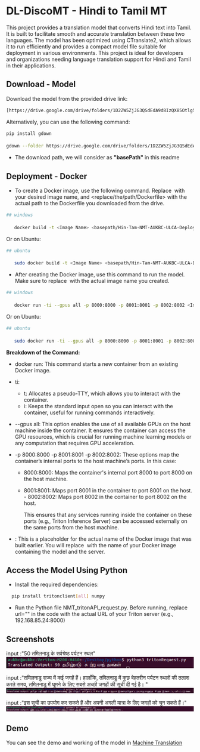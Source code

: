 
# DL-DiscoMT - Hindi to Tamil MT 

 This project provides a translation model that converts Hindi text into Tamil. It is built to facilitate smooth and accurate translation between these two languages. The model has been optimized using CTranslate2, which allows it to run efficiently and provides a compact model file suitable for deployment in various environments. This project is ideal for developers and organizations needing language translation support for Hindi and Tamil in their applications.



   
## Download - Model

Download the model from the provided drive link: 

```bash
[https://drive.google.com/drive/folders/1D2ZW5ZjJG3QSdEdA9d8IzQX85Otlg5d-?usp=drive_link](https://drive.google.com/drive/folders/1D2ZW5ZjJG3QSdEdA9d8IzQX85Otlg5d-?usp=drive_link)
```
Alternatively, you can use the following command:

```bash
pip install gdown

gdown --folder https://drive.google.com/drive/folders/1D2ZW5ZjJG3QSdEdA9d8IzQX85Otlg5d-?usp=drive_link

```
* The download path, we will consider as **"basePath"** in this readme

## Deployment - Docker  

* To create a Docker image, use the following command. Replace <Image Name> with your desired image name, and <replace/the/path/Dockerfile> with the actual path to the Dockerfile you downloaded from the drive.



```bash
## windows

   docker build -t <Image Name> <basepath/Hin-Tam-NMT-AUKBC-ULCA-Deploy/>
```
Or on Ubuntu:
```bash
## ubuntu

   sudo docker build -t <Image Name> <basepath/Hin-Tam-NMT-AUKBC-ULCA-Deploy/>
```

* After creating the Docker image, use this command to run the model. Make sure to replace <Image Name> with the actual image name you created.

```bash
## windows

   docker run -ti --gpus all -p 8000:8000 -p 8001:8001 -p 8002:8002 <Image Name>
```
Or on Ubuntu:
```bash
## ubuntu

   sudo docker run -ti --gpus all -p 8000:8000 -p 8001:8001 -p 8002:8002 <Image Name>
```
**Breakdown of the Command:**

- docker run: This command starts a new container from an existing Docker image.

- ti:

  - t: Allocates a pseudo-TTY, which allows you to interact with the container.
  - i: Keeps the standard input open so you can interact with the container, useful for running commands interactively.
- --gpus all: This option enables the use of all available GPUs on the host machine inside the container. It ensures the container can access the GPU resources, which is crucial for running machine learning models or any computation that requires GPU acceleration.

- -p 8000:8000 -p 8001:8001 -p 8002:8002: These options map the container’s internal ports to the host machine’s ports. In this case:

  - 8000:8000: Maps the container's internal port 8000 to port 8000 on the host machine.
  - 8001:8001: Maps port 8001 in the container to port 8001 on the host.  - 8002:8002: Maps port 8002 in the container to port 8002 on the host.

    This ensures that any services running inside the container on these ports (e.g., Triton Inference Server) can be accessed externally on the same ports from the host machine.

- <Image Name>: This is a placeholder for the actual name of the Docker image that was built earlier. You will replace <Image Name> with the name of your Docker image containing the model and the server.



## Access the Model Using Python 

* Install the required dependencies:

```bash
  pip install tritonclient[all] numpy
```

* Run the Python file NMT_tritonAPI_request.py. Before running, replace url="<url of triton server>" in the code with the actual URL of your Triton server (e.g., 192.168.85.24:8000)




## Screenshots
input :"50 तमिलनाडु के सर्वश्रेष्ठ पर्यटन स्थल"
![App Screenshot](https://github.com/dldiscomt/DL-DiscoMT-HinTam/blob/main/OutputScreenshots/Screenshot%20from%202024-09-10%2015-37-03.png?raw=true)


input :"तमिलनाडु राज्य में कई जगहें हैं। हालाँकि, तमिलनाडु में कुछ बेहतरीन पर्यटन स्थलों की तलाश करते समय, तमिलनाडु में घूमने के लिए सबसे अच्छी जगहों की सूची दी गई है। 
"
![App Screenshot ](https://github.com/dldiscomt/DL-DiscoMT-HinTam/blob/main/OutputScreenshots/Screenshot%20from%202024-09-10%2015-38-40.png?raw=true)


input :"इस सूची का उपयोग कर सकते हैं और अपनी अगली यात्रा के लिए जगहों को चुन सकते हैं।"
![App Screenshot](https://github.com/dldiscomt/DL-DiscoMT-HinTam/blob/main/OutputScreenshots/Screenshot%20from%202024-09-10%2016-08-46.png?raw=true)


## Demo

You can see the demo and working of the model in 
[Machine Translation](https://searchko.co.in/transaukbc/)


